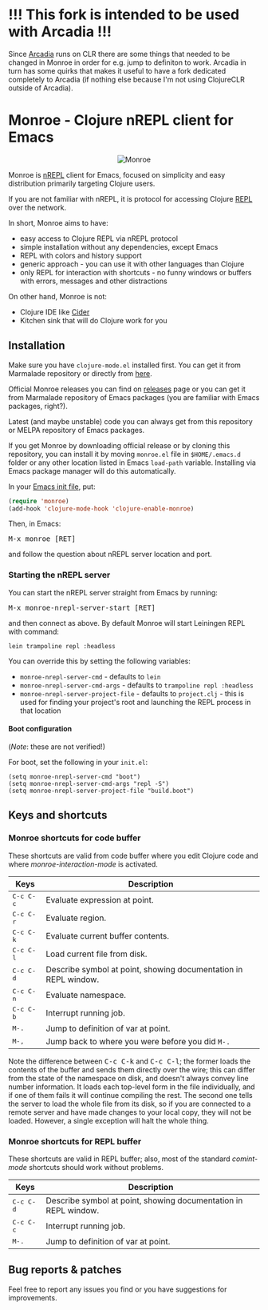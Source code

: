 # !!! This fork is intended to be used with Arcadia !!!
Since [Arcadia](https://github.com/arcadia-unity/Arcadia) runs on CLR there are some things that needed to be changed in Monroe in order for e.g. jump to definiton to work. Arcadia in turn has some quirks that makes it useful to have a fork dedicated completely to Arcadia (if nothing else because I'm not using ClojureCLR outside of Arcadia).

# Monroe - Clojure nREPL client for Emacs

<p align="center">
<img src="https://raw.github.com/sanel/monroe/master/images/shot.png"
     alt="Monroe" title="Monroe screenshot">
</p>

Monroe is [nREPL](https://github.com/nrepl/nrepl) client for
Emacs, focused on simplicity and easy distribution primarily targeting
Clojure users.

If you are not familiar with nREPL, it is protocol for accessing
Clojure [REPL](http://en.wikipedia.org/wiki/Read-eval-print_loop) over
the network.

In short, Monroe aims to have:

* easy access to Clojure REPL via nREPL protocol
* simple installation without any dependencies, except Emacs
* REPL with colors and history support
* generic approach - you can use it with other languages than Clojure
* only REPL for interaction with shortcuts - no funny windows or buffers with errors,
  messages and other distractions

On other hand, Monroe is not:

* Clojure IDE like [Cider](https://github.com/clojure-emacs/cider)
* Kitchen sink that will do Clojure work for you

## Installation

Make sure you have `clojure-mode.el` installed first. You can get it
from Marmalade repository or directly from
[here](https://github.com/clojure-emacs/clojure-mode).

Official Monroe releases you can find on
[releases](https://github.com/sanel/monroe/releases) page or you can
get it from Marmalade repository of Emacs packages (you are familiar
with Emacs packages, right?).

Latest (and maybe unstable) code you can always get from this
repository or MELPA repository of Emacs packages.

If you get Monroe by downloading official release or by cloning this
repository, you can install it by moving `monroe.el` file in
`$HOME/.emacs.d` folder or any other location listed in Emacs
`load-path` variable. Installing via Emacs package manager will do
this automatically.

In your
[Emacs init file](https://www.gnu.org/software/emacs/manual/html_node/emacs/Init-File.html),
put:

```el
(require 'monroe)
(add-hook 'clojure-mode-hook 'clojure-enable-monroe)
```

Then, in Emacs:

<kbd>M-x monroe [RET]</kbd>

and follow the question about nREPL server location and port.

### Starting the nREPL server

You can start the nREPL server straight from Emacs by running:

<kbd>M-x monroe-nrepl-server-start [RET]</kbd>

and then connect as above.
By default Monroe will start Leiningen REPL with command:

`lein trampoline repl :headless`

You can override this by setting the following variables:

- `monroe-nrepl-server-cmd` - defaults to `lein`
- `monroe-nrepl-server-cmd-args` - defaults to `trampoline repl :headless`
- `monroe-nrepl-server-project-file` - defaults to `project.clj` - this is used
   for finding your project's root and launching the REPL process in that location

#### Boot configuration

(*Note*: these are not verified!)

For boot, set the following in your `init.el`:


```elisp
(setq monroe-nrepl-server-cmd "boot")
(setq monroe-nrepl-server-cmd-args "repl -S")
(setq monroe-nrepl-server-project-file "build.boot")
```


## Keys and shortcuts

### Monroe shortcuts for code buffer

These shortcuts are valid from code buffer where you edit Clojure
code and where *monroe-interaction-mode* is activated.

Keys                | Description
--------------------|----------------------------
<kbd>C-c C-c</kbd>  | Evaluate expression at point.
<kbd>C-c C-r</kbd>  | Evaluate region.
<kbd>C-c C-k</kbd>  | Evaluate current buffer contents.
<kbd>C-c C-l</kbd>  | Load current file from disk.
<kbd>C-c C-d</kbd>  | Describe symbol at point, showing documentation in REPL window.
<kbd>C-c C-n</kbd>  | Evaluate namespace.
<kbd>C-c C-b</kbd>  | Interrupt running job.
<kbd>M-.</kbd>      | Jump to definition of var at point.
<kbd>M-,</kbd>      | Jump back to where you were before you did `M-.`

Note the difference between <kbd>C-c C-k</kbd> and <kbd>C-c C-l</kbd>;
the former loads the contents of the buffer and sends them directly
over the wire; this can differ from the state of the namespace on
disk, and doesn't always convey line number information. It loads each
top-level form in the file individually, and if one of them fails it
will continue compiling the rest. The second one tells the server to
load the whole file from its disk, so if you are connected to a remote
server and have made changes to your local copy, they will not be
loaded. However, a single exception will halt the whole thing.

### Monroe shortcuts for REPL buffer

These shortcuts are valid in REPL buffer; also, most of the standard
*comint-mode* shortcuts should work without problems.

Keys                | Description
--------------------|----------------------------
<kbd>C-c C-d</kbd>  | Describe symbol at point, showing documentation in REPL window.
<kbd>C-c C-c</kbd>  | Interrupt running job.
<kbd>M-.</kbd>      | Jump to definition of var at point.

## Bug reports & patches

Feel free to report any issues you find or you have suggestions for improvements.
